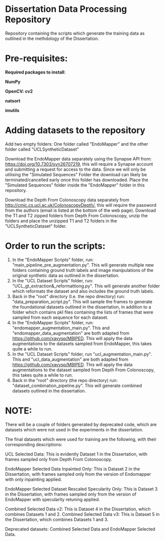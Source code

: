 # Dissertation Data Processing Repository
Repository containing the scripts which generate the training data as outlined in the methdology of the Dissertation.

# Pre-requisites:

**Required packages to install**:

**NumPy**

**OpenCV: cv2**

**natsort**

**imutils**

# Adding datasets to the repository

Add two empty folders: One folder called "EndoMapper" and the other folder called "UCLSyntheticDataset"

Download the EndoMapper data separately using the Synapse API from: https://doi.org/10.7303/syn26707219, this will require a Synapse account and submitting a request for access to the data. Since we will only be utilising the "Simulated Sequences" Folder the download can likely be terminated/cancelled early once this folder has downloaded. Place the "Simulated Sequences" folder inside the "EndoMapper" folder in this repository. 

Download the Depth From Colonoscopy data separately from http://cmic.cs.ucl.ac.uk/ColonoscopyDepth/, this will require the password from the authors (email is listed at the bottom of the web page). Download the T1 and T2 zipped folders from Depth From Colonoscopy, unzip the folders and place the unzipped T1 and T2 folders in the "UCLSyntheticDataset" folder.


# Order to run the scripts:


1) In the "EndoMapper Scripts" folder, run: "main_pipeline_pre_augmentation.py". This will generate multiple new folders containing ground truth labels and image manipulations of the original synthetic data as outlined in the dissertation.  
2) In the "UCL Dataset Scripts" folder, run: "UCL_gt_extraction&_reformattiong.py". This will generate another folder which reformats the dataset and also includes the ground truth labels.
3) Back in the "root" directory (I.e. the repo directory) run: "data_preparation_script.py". This will sample the frames to generate the foundational datasets outlined in the dissertation, in addition to a folder which contains pkl files containing the lists of frames that were sampled from each sequence for each dataset. 
4) In the "EndoMapper Scripts" folder, run: "endomapper_augmentation_main.py". This and "endomapper_data_augmentation" are both adapted from https://github.com/xavysp/MBIPED. This will apply the data augmentations to the datasets sampled from EndoMapper, this takes quite a while to run.
5) In the "UCL Dataset Scripts" folder, run "ucl_augmentation_main.py". This and "ucl_data_augmentation" are both adapted from https://github.com/xavysp/MBIPED. This will apply the data augmentations to the dataset sampled from Depth From Colonoscopy, this takes quite a while to run.
6) Back in the "root" directory (the repo directory) run: "dataset_combination_pipeline.py". This will generate combined datasets outlined in the dissertation.

# NOTE:

There will be a couple of folders generated by deprecated code, which are datasets which were not used in the experiments in the dissertation. 

The final datasets which were used for training are the following, with their corresponding descriptions:

UCL Selected Data: This is evidently Dataset 1 in the Dissertation, with frames sampled only from Depth From Colonoscopy.

EndoMapper Selected Data Inpainted Only: This is Dataset 2 in the Dissertation, with frames sampled only from the version of Endomapper with only inpainting applied.

EndoMapper Selected Dataset Rescaled Specularity Only: This is Dataset 3 in the Dissertation, with frames sampled only from the version of EndoMapper with specularity retuning applied.

Combined Selected Data v2: This is Dataset 4 in the Dissertation, which combines Datasets 1 and 2.
Combined Selected Data v3: This is Dataset 5 in the Dissertation, which combines Datasets 1 and 3.


Deprecated datasets: Combined Selected Data and EndoMapper Selected Data. 
